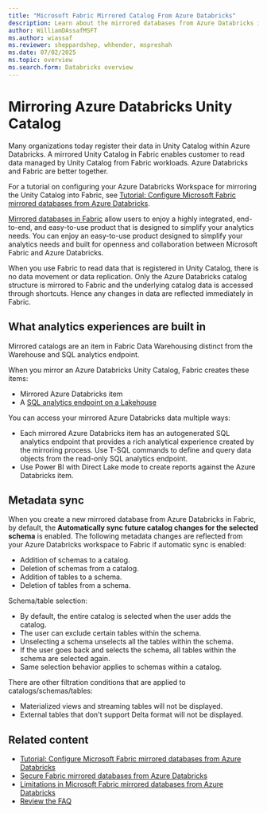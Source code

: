 ```yaml
---
title: "Microsoft Fabric Mirrored Catalog From Azure Databricks"
description: Learn about the mirrored databases from Azure Databricks in Microsoft Fabric.
author: WilliamDAssafMSFT
ms.author: wiassaf
ms.reviewer: sheppardshep, whhender, mspreshah
ms.date: 07/02/2025
ms.topic: overview
ms.search.form: Databricks overview
---
```


# Mirroring Azure Databricks Unity Catalog

Many organizations today register their data in Unity Catalog within Azure Databricks. A mirrored Unity Catalog in Fabric enables customer to read data managed by Unity Catalog from Fabric workloads. Azure Databricks and Fabric are better together.

For a tutorial on configuring your Azure Databricks Workspace for mirroring the Unity Catalog into Fabric, see [Tutorial: Configure Microsoft Fabric mirrored databases from Azure Databricks](../database/mirrored-database/azure-databricks-tutorial.md).

[Mirrored databases in Fabric](../database/mirrored-database/overview.md) allow users to enjoy a highly integrated, end-to-end, and easy-to-use product that is designed to simplify your analytics needs. You can enjoy an easy-to-use product designed to simplify your analytics needs and built for openness and collaboration between Microsoft Fabric and Azure Databricks.

When you use Fabric to read data that is registered in Unity Catalog, there is no data movement or data replication. Only the Azure Databricks catalog structure is mirrored to Fabric and the underlying catalog data is accessed through shortcuts. Hence any changes in data are reflected immediately in Fabric.

## What analytics experiences are built in

Mirrored catalogs are an item in Fabric Data Warehousing distinct from the Warehouse and SQL analytics endpoint.

When you mirror an Azure Databricks Unity Catalog, Fabric creates these items:

- Mirrored Azure Databricks item
- A [SQL analytics endpoint on a Lakehouse](../data-warehouse/get-started-lakehouse-sql-analytics-endpoint.md)

You can access your mirrored Azure Databricks data multiple ways:

- Each mirrored Azure Databricks item has an autogenerated SQL analytics endpoint that provides a rich analytical experience created by the mirroring process. Use T-SQL commands to define and query data objects from the read-only SQL analytics endpoint.
- Use Power BI with Direct Lake mode to create reports against the Azure Databricks item.

## Metadata sync

When you create a new mirrored database from Azure Databricks in Fabric, by default, the **Automatically sync future catalog changes for the selected schema** is enabled. The following metadata changes are reflected from your Azure Databricks workspace to Fabric if automatic sync is enabled:

- Addition of schemas to a catalog.
- Deletion of schemas from a catalog.
- Addition of tables to a schema.
- Deletion of tables from a schema.

Schema/table selection:

- By default, the entire catalog is selected when the user adds the catalog.
- The user can exclude certain tables within the schema.
- Unselecting a schema unselects all the tables within the schema.
- If the user goes back and selects the schema, all tables within the schema are selected again.
- Same selection behavior applies to schemas within a catalog.

There are other filtration conditions that are applied to catalogs/schemas/tables:

- Materialized views and streaming tables will not be displayed.
- External tables that don't support Delta format will not be displayed.

## Related content

- [Tutorial: Configure Microsoft Fabric mirrored databases from Azure Databricks](../database/mirrored-database/azure-databricks-tutorial.md)
- [Secure Fabric mirrored databases from Azure Databricks](../database/mirrored-database/azure-databricks-security.md)
- [Limitations in Microsoft Fabric mirrored databases from Azure Databricks](../database/mirrored-database/azure-databricks-limitations.md)
- [Review the FAQ](../database/mirrored-database/azure-databricks-faq.yml)
